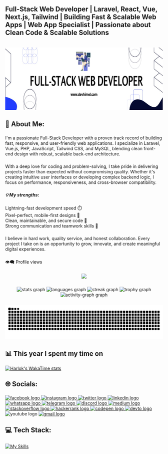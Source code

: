 ## Full-Stack Web Developer | Laravel, React, Vue, Next.js, Tailwind | Building Fast & Scalable Web Apps | Web App Specialist | Passionate about Clean Code & Scalable Solutions

<br/>
<div align="center">
  <img height="200" src="https://github.com/devhimelali/devhimelali/raw/main/banner.jpeg"  />
</div>

###

<h2 align="left">💫 About Me:</h2>

###

<p align="left">I'm a passionate Full-Stack Developer with a proven track record of building fast, responsive, and user-friendly web applications. I specialize in Laravel, Vue.js, PHP, JavaScript, Tailwind CSS, and MySQL, blending clean front-end design with robust, scalable back-end architecture.</p>

###

<p align="left">With a deep love for coding and problem-solving, I take pride in delivering projects faster than expected without compromising quality. Whether it's creating intuitive user interfaces or developing complex backend logic, I focus on performance, responsiveness, and cross-browser compatibility.</p>

###

<h5 align="left">💡 My strengths:</h5>

###

<p align="left">Lightning-fast development speed ⏱️<br>Pixel-perfect, mobile-first designs 📱<br>Clean, maintainable, and secure code 🔐<br>Strong communication and teamwork skills 🤝</p>

###

<p align="left">I believe in hard work, quality service, and honest collaboration. Every project I take on is an opportunity to grow, innovate, and create meaningful digital experiences.</p>

###

<p align="left">👁️‍🗨️ Profile views</p>

###

<div align="center">
  <img src="https://profile-counter.glitch.me/devhimelali/count.svg?"  />
</div>

###

<div align="center">
  <img src="https://github-readme-stats.vercel.app/api?username=devhimelali&hide_title=false&hide_rank=false&show_icons=true&include_all_commits=true&count_private=true&disable_animations=false&theme=dracula&locale=en&hide_border=false&order=1" height="150" alt="stats graph"  />
  <img src="https://github-readme-stats.vercel.app/api/top-langs?username=devhimelali&locale=en&hide_title=false&layout=compact&card_width=320&langs_count=5&theme=dracula&hide_border=false&order=2" height="150" alt="languages graph"  />
  <img src="https://streak-stats.demolab.com?user=devhimelali&locale=en&mode=daily&theme=dracula&hide_border=false&border_radius=5&order=3" height="150" alt="streak graph"  />
  <img src="https://github-profile-trophy.vercel.app?username=devhimelali&theme=dracula&column=-1&row=1&margin-w=8&margin-h=8&no-bg=false&no-frame=false&order=4" height="150" alt="trophy graph"  />
  <img src="https://github-readme-activity-graph.vercel.app/graph?username=devhimelali&radius=16&theme=react&area=true&order=5" height="300" alt="activity-graph graph"  />
</div>

###

<img src="https://raw.githubusercontent.com/devhimelali/devhimelali/output/snake.svg" alt="Snake animation" />

###

## 📊 This year I spent my time on

[![Harlok's WakaTime stats](https://github-readme-stats.vercel.app/api/wakatime?username=devhimel)](https://github.com/anuraghazra/github-readme-stats)

<!--START_SECTION:waka--><!--END_SECTION:waka-->
<h2 align="left">🌐 Socials:</h2>

###

<div align="left">
  <a href="https://www.facebook.com/devhimelali/" target="_blank">
    <img src="https://raw.githubusercontent.com/maurodesouza/profile-readme-generator/master/src/assets/icons/social/facebook/default.svg" width="52" height="40" alt="facebook logo"  />
  </a>
  <a href="https://www.instagram.com/devhimelali" target="_blank">
    <img src="https://raw.githubusercontent.com/maurodesouza/profile-readme-generator/master/src/assets/icons/social/instagram/default.svg" width="52" height="40" alt="instagram logo"  />
  </a>
  <a href="https://x.com/devhimelali" target="_blank">
    <img src="https://raw.githubusercontent.com/maurodesouza/profile-readme-generator/master/src/assets/icons/social/twitter/default.svg" width="52" height="40" alt="twitter logo"  />
  </a>
  <a href="https://www.linkedin.com/in/devhimelali/" target="_blank">
    <img src="https://raw.githubusercontent.com/maurodesouza/profile-readme-generator/master/src/assets/icons/social/linkedin/default.svg" width="52" height="40" alt="linkedin logo"  />
  </a>
  <a href="01778623121" target="_blank">
    <img src="https://raw.githubusercontent.com/maurodesouza/profile-readme-generator/master/src/assets/icons/social/whatsapp/default.svg" width="52" height="40" alt="whatsapp logo"  />
  </a>
  <a href="01778623121" target="_blank">
    <img src="https://raw.githubusercontent.com/maurodesouza/profile-readme-generator/master/src/assets/icons/social/telegram/default.svg" width="52" height="40" alt="telegram logo"  />
  </a>
  <a href="dev.himel" target="_blank">
    <img src="https://raw.githubusercontent.com/maurodesouza/profile-readme-generator/master/src/assets/icons/social/discord/default.svg" width="52" height="40" alt="discord logo"  />
  </a>
  <a href="https://medium.com/@devhimel" target="_blank">
    <img src="https://raw.githubusercontent.com/maurodesouza/profile-readme-generator/master/src/assets/icons/social/medium/default.svg" width="52" height="40" alt="medium logo"  />
  </a>
  <a href="https://stackoverflow.com/users/20078185/devhimel" target="_blank">
    <img src="https://raw.githubusercontent.com/maurodesouza/profile-readme-generator/master/src/assets/icons/social/stackoverflow/default.svg" width="52" height="40" alt="stackoverflow logo"  />
  </a>
  <a href="https://www.hackerrank.com/profile/devhimelali" target="_blank">
    <img src="https://raw.githubusercontent.com/maurodesouza/profile-readme-generator/master/src/assets/icons/social/hackerrank/default.svg" width="52" height="40" alt="hackerrank logo"  />
  </a>
  <a href="https://codepen.io/devhimel" target="_blank">
    <img src="https://raw.githubusercontent.com/maurodesouza/profile-readme-generator/master/src/assets/icons/social/codepen/default.svg" width="52" height="40" alt="codepen logo"  />
  </a>
  <a href="https://dev.to/devhimel" target="_blank">
    <img src="https://raw.githubusercontent.com/maurodesouza/profile-readme-generator/master/src/assets/icons/social/devto/default.svg" width="52" height="40" alt="devto logo"  />
  </a>
  <img src="https://raw.githubusercontent.com/maurodesouza/profile-readme-generator/master/src/assets/icons/social/youtube/default.svg" width="52" height="40" alt="youtube logo"  />
  <a href="himel.phy160@gmail.com" target="_blank">
    <img src="https://raw.githubusercontent.com/maurodesouza/profile-readme-generator/master/src/assets/icons/social/gmail/default.svg" width="52" height="40" alt="gmail logo"  />
  </a>
</div>

###

<h2 align="left">💻 Tech Stack:</h2>

###
[![My Skills](https://skillicons.dev/icons?i=html,css,sass,bootstrap,tailwind,js,jquery,typescript,alpinejs,vite,vue,pinia,vuetify,vitest,react,redux,threejs,vercel,netlify,php,laravel,wordpress,mysql,supabase,sqlite,redis,prisma,postgres,mongodb,linux,ubuntu,windows,git,github,gitlab,postman)](https://skillicons.dev)


###

